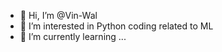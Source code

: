 - 👋 Hi, I’m @Vin-Wal
- 👀 I’m interested in Python coding related to ML
- 🌱 I’m currently learning ...

<!---
Vin-Wal/Vin-Wal is a ✨ special ✨ repository because its `README.md` (this file) appears on your GitHub profile.
You can click the Preview link to take a look at your changes.
--->

